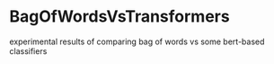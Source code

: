 # BagOfWordsVsTransformers
experimental results of comparing bag of words vs some bert-based classifiers
